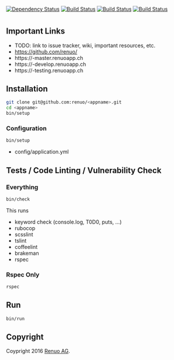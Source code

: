 [![Dependency Status](https://gemnasium.com/ADD_GEMNASIUM_TOKEN.svg)](https://gemnasium.com/renuo/<appname>) [![Build Status](https://travis-ci.com/renuo/<appname>.svg?token=ADD_TRAVIS_TOKEN&branch=master)](https://travis-ci.com/renuo/<appname>) [![Build Status](https://travis-ci.com/renuo/<appname>.svg?token=ADD_TRAVIS_TOKEN&branch=develop)](https://travis-ci.com/renuo/<appname>) [![Build Status](https://travis-ci.com/renuo/<appname>.svg?token=ADD_TRAVIS_TOKEN&branch=testing)](https://travis-ci.com/renuo/<appname>)

# <appname>

## Important Links

* TODO: link to issue tracker, wiki, important resources, etc.
* https://github.com/renuo/<appname>
* https://<appname>-master.renuoapp.ch
* https://<appname>-develop.renuoapp.ch
* https://<appname>-testing.renuoapp.ch

## Installation

```sh
git clone git@github.com:renuo/<appname>.git
cd <appname>
bin/setup
```

### Configuration

```sh
bin/setup
```

* config/application.yml

## Tests / Code Linting / Vulnerability Check

### Everything

```sh
bin/check
```

This runs

* keyword check (console.log, T0D0, puts, ...)
* rubocop
* scsslint
* tslint
* coffeelint
* brakeman
* rspec

### Rspec Only

```sh
rspec
```

## Run

```sh
bin/run
```

## Copyright

Coypright 2016 [Renuo AG](https://www.renuo.ch/).

